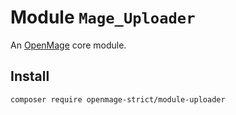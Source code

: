 # Module `Mage_Uploader`

An [OpenMage][1] core module.

## Install

``` bash
composer require openmage-strict/module-uploader
```

[1]: https://github.com/OpenMage/magento-lts
